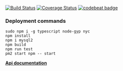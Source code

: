 [![Build Status](https://travis-ci.org/AI111/trellolo-server.svg?branch=master)](https://travis-ci.org/AI111/trellolo-server)
[![Coverage Status](https://coveralls.io/repos/github/AI111/trellolo-server/badge.svg)](https://coveralls.io/github/AI111/trellolo-server)
[![codebeat badge](https://codebeat.co/badges/54eb95fd-a145-40e2-b2c3-13ceba1dcd7a)](https://codebeat.co/projects/github-com-ai111-trellolo-server-master)

<h3>Deployment commands</h3>

```
sudo npm i -g typescript node-gyp nyc
npm install
npm i mysql2
npm build
npm run test
pm2 start npm -- start
```
[**Api documentation**](https://trellolo.com/swagger/)